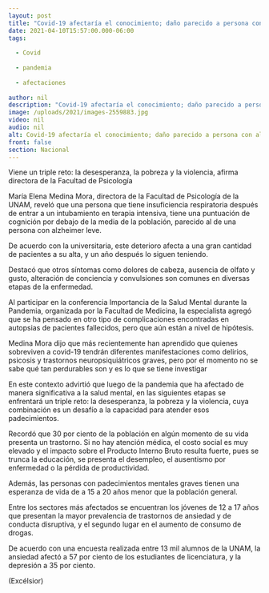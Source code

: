 ```yaml
---
layout: post
title: "Covid-19 afectaría el conocimiento; daño parecido a persona con alzheimer leve"
date: 2021-04-10T15:57:00.000-06:00
tags:
  
  - Covid
  
  - pandemia
  
  - afectaciones
  
author: nil
description: "Covid-19 afectaría el conocimiento; daño parecido a persona con alzheimer leve"
image: /uploads/2021/images-2559883.jpg
video: nil
audio: nil
alt: Covid-19 afectaría el conocimiento; daño parecido a persona con alzheimer leve
front: false
section: Nacional
---
```


Viene un triple reto: la desesperanza, la pobreza y la violencia, afirma directora de la Facultad de Psicología

María Elena Medina Mora, directora de la Facultad de Psicología de la UNAM, reveló que una persona que tiene insuficiencia respiratoria después de entrar a un intubamiento en terapia intensiva, tiene una puntuación de cognición por debajo de la media de la población, parecido al de una persona con alzheimer leve.

De acuerdo con la universitaria, este deterioro afecta a una gran cantidad de pacientes a su alta, y un año después lo siguen teniendo.

Destacó que otros síntomas como dolores de cabeza, ausencia de olfato y gusto, alteración de conciencia y convulsiones son comunes en diversas etapas de la enfermedad.

Al participar en la conferencia Importancia de la Salud Mental durante la Pandemia, organizada por la Facultad de Medicina, la especialista agregó que se ha pensado en otro tipo de complicaciones encontradas en autopsias de pacientes fallecidos, pero que aún están a nivel de hipótesis.

Medina Mora dijo que más recientemente han aprendido que quienes sobreviven a covid-19 tendrán diferentes manifestaciones como delirios, psicosis y trastornos neuropsiquiátricos graves, pero por el momento no  se sabe  qué tan perdurables son y es lo que  se tiene  investigar

En este contexto advirtió que luego de la pandemia que ha afectado de manera significativa a la salud mental, en las siguientes etapas se enfrentará un triple reto: la desesperanza, la pobreza y la violencia, cuya combinación es un desafío a la capacidad para atender esos padecimientos.

Recordó que 30 por ciento de la población en algún momento de su vida presenta un trastorno. Si no hay atención médica, el costo social es muy elevado y el impacto sobre el Producto Interno Bruto resulta fuerte, pues se trunca la educación, se presenta el desempleo, el ausentismo por enfermedad o la pérdida de productividad.

Además, las personas con padecimientos mentales graves tienen una esperanza de vida de a  15 a 20 años menor que la población general. 

Entre los sectores más afectados se encuentran los jóvenes de 12 a 17 años que presentan la mayor prevalencia de trastornos de ansiedad y de conducta disruptiva, y el segundo lugar en el aumento de consumo de drogas. 

De acuerdo con una encuesta realizada entre 13 mil alumnos de la UNAM, la ansiedad afectó a 57 por ciento de los estudiantes de licenciatura, y la depresión a 35 por ciento.

(Excélsior)